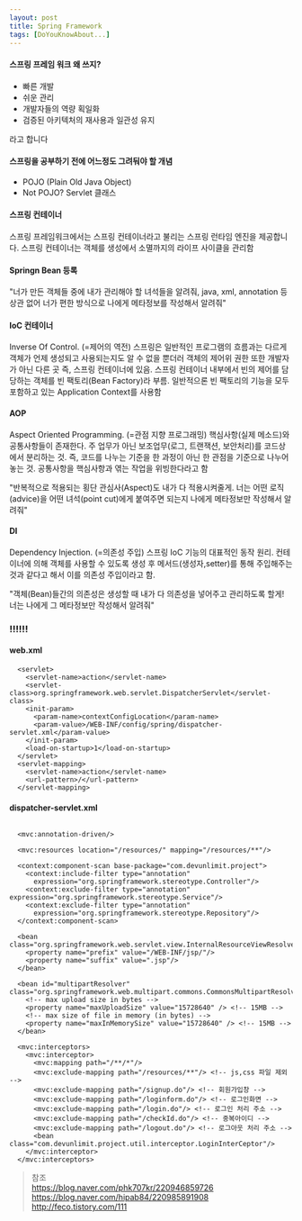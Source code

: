 ```yaml
---
layout: post
title: Spring Framework
tags: [DoYouKnowAbout...]
---
```


#### 스프링 프레임 워크 왜 쓰지?

- 빠른 개발
- 쉬운 관리
- 개발자들의 역량 획일화
- 검증된 아키텍처의 재사용과 일관성 유지

라고 합니다

#### 스프링을 공부하기 전에 어느정도 그려둬야 할 개념

- POJO (Plain Old Java Object)
- Not POJO? Servlet 클래스

#### 스프링 컨테이너

스프링 프레임워크에서는 스프링 컨테이너라고 불리는 스프링 런타임 엔진을 제공합니다. 스프링 컨테이너는 객체를 생성에서 소멸까지의 라이프 사이클을 관리함

#### Springn Bean 등록

"너가 만든 객체들 중에 내가 관리해야 할 녀석들을 알려줘, java, xml, annotation 등 상관 없어 너가 편한 방식으로 나에게 메타정보를 작성해서 알려줘"

#### IoC 컨테이너

Inverse Of Control. (=제어의 역전)
스프링은 일반적인 프로그램의 흐름과는 다르게 객체가 언제 생성되고 사용되는지도 알 수 없을 뿐더러 객체의 제어위 권한 또한 개발자가 아닌 다른 곳 즉, 스프링 컨테이너에 있음. 스프링 컨테이너 내부에서 빈의 제어를 담당하는 객체를 빈 팩토리(Bean Factory)라 부름. 일반적으론 빈 팩토리의 기능을 모두 포함하고 있는 Application Context를 사용함

#### AOP

Aspect Oriented Programming. (=관점 지향 프로그래밍)
핵심사항(실제 메소드)와 공통사항들이 존재한다. 주 업무가 아닌 보조업무(로그, 트랜잭션, 보안처리)를 코드상에서 분리하는 것. 즉, 코드를 나누는 기준을 한 과정이 아닌 한 관점을 기준으로 나누어 놓는 것. 공통사항을 핵심사항과 엮는 작업을 위빙한다라고 함

"반복적으로 적용되는 횡단 관심사(Aspect)도 내가 다 적용시켜줄게. 너는 어떤 로직(advice)을 어떤 녀석(point cut)에게 붙여주면 되는지 나에게 메타정보만 작성해서 알려줘"

#### DI

Dependency Injection. (=의존성 주입)
스프링 IoC 기능의 대표적인 동작 원리. 컨테이너에 의해 객체를 사용할 수 있도록 생성 후 메서드(생성자,setter)를 통해 주입해주는것과 같다고 해서 이를 의존성 주입이라고 함.

"객체(Bean)들간의 의존성은 생성할 때 내가 다 의존성을 넣어주고 관리하도록 할게! 너는 나에게 그 메타정보만 작성해서 알려줘"

### !!!!!!

#### web.xml

```
  <servlet>
    <servlet-name>action</servlet-name>
    <servlet-class>org.springframework.web.servlet.DispatcherServlet</servlet-class>
    <init-param>
      <param-name>contextConfigLocation</param-name>
      <param-value>/WEB-INF/config/spring/dispatcher-servlet.xml</param-value>
    </init-param>
    <load-on-startup>1</load-on-startup>
  </servlet>
  <servlet-mapping>
    <servlet-name>action</servlet-name>
    <url-pattern>/</url-pattern>
  </servlet-mapping>
```

#### dispatcher-servlet.xml

```

  <mvc:annotation-driven/>

  <mvc:resources location="/resources/" mapping="/resources/**"/>

  <context:component-scan base-package="com.devunlimit.project">
    <context:include-filter type="annotation"
      expression="org.springframework.stereotype.Controller"/>
    <context:exclude-filter type="annotation" expression="org.springframework.stereotype.Service"/>
    <context:exclude-filter type="annotation"
      expression="org.springframework.stereotype.Repository"/>
  </context:component-scan>

  <bean class="org.springframework.web.servlet.view.InternalResourceViewResolver">
    <property name="prefix" value="/WEB-INF/jsp/"/>
    <property name="suffix" value=".jsp"/>
  </bean>

  <bean id="multipartResolver" class="org.springframework.web.multipart.commons.CommonsMultipartResolver">
    <!-- max upload size in bytes -->
    <property name="maxUploadSize" value="15728640" /> <!-- 15MB -->
    <!-- max size of file in memory (in bytes) -->
    <property name="maxInMemorySize" value="15728640" /> <!-- 15MB -->
  </bean>

  <mvc:interceptors>
    <mvc:interceptor>
      <mvc:mapping path="/**/*"/>
      <mvc:exclude-mapping path="/resources/**"/> <!-- js,css 파일 제외 -->
      <mvc:exclude-mapping path="/signup.do"/> <!-- 회원가입창 -->
      <mvc:exclude-mapping path="/loginform.do"/> <!-- 로그인화면 -->
      <mvc:exclude-mapping path="/login.do"/> <!-- 로그인 처리 주소 -->
      <mvc:exclude-mapping path="/checkId.do"/> <!-- 중복아이디 -->
      <mvc:exclude-mapping path="/logout.do"/> <!-- 로그아웃 처리 주소 -->
      <bean class="com.devunlimit.project.util.interceptor.LoginInterCeptor"/>
    </mvc:interceptor>
  </mvc:interceptors>

```



> 참조 <br />
> <https://blog.naver.com/phk707kr/220946859726> <br />
> <https://blog.naver.com/hipab84/220985891908> <br />
> <http://feco.tistory.com/111>
